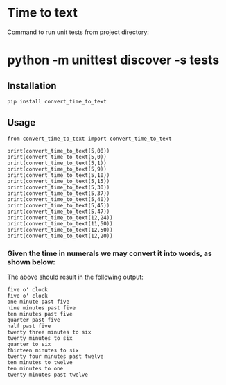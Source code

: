 # Time to text


Command to run unit tests from project directory:
# python -m unittest discover -s tests

## Installation

```
pip install convert_time_to_text
```

## Usage
```
from convert_time_to_text import convert_time_to_text

print(convert_time_to_text(5,00))
print(convert_time_to_text(5,0))
print(convert_time_to_text(5,1))
print(convert_time_to_text(5,9))
print(convert_time_to_text(5,10))
print(convert_time_to_text(5,15))
print(convert_time_to_text(5,30))
print(convert_time_to_text(5,37))
print(convert_time_to_text(5,40))
print(convert_time_to_text(5,45))
print(convert_time_to_text(5,47))
print(convert_time_to_text(12,24))
print(convert_time_to_text(11,50))
print(convert_time_to_text(12,50))
print(convert_time_to_text(12,20))
```
### Given the time in numerals we may convert it into words, as shown below:
The above should result in the following output:
```
five o' clock
five o' clock
one minute past five
nine minutes past five
ten minutes past five
quarter past five
half past five
twenty three minutes to six
twenty minutes to six
quarter to six
thirteen minutes to six
twenty four minutes past twelve
ten minutes to twelve
ten minutes to one
twenty minutes past twelve
```

